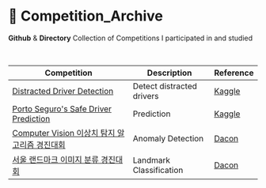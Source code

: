 # 🚀 Competition_Archive
**Github** & **Directory** Collection of Competitions I participated in and studied

<br>

| Competition                                   | Description | Reference |
| --------------------------------------------  | ----------- | --------- |
| [Distracted Driver Detection](https://github.com/Seongwoong-sk/Distracted_Driver_Detection)| Detect distracted drivers |[Kaggle](https://www.kaggle.com/c/state-farm-distracted-driver-detection) |
| [Porto Seguro's Safe Driver Prediction](https://github.com/Seongwoong-sk/Porto-Seguro-s-Safe-Driver-Prediction)|Prediction|[Kaggle](https://www.kaggle.com/c/porto-seguro-safe-driver-prediction) |
| [Computer Vision 이상치 탐지 알고리즘 경진대회](https://github.com/Seongwoong-sk/-Competition_Archive-/tree/main/Computer%20Vision%20%EC%9D%B4%EC%83%81%EC%B9%98%20%ED%83%90%EC%A7%80%20%EC%95%8C%EA%B3%A0%EB%A6%AC%EC%A6%98%20%EA%B2%BD%EC%97%B0%EB%8C%80%ED%9A%8C) | Anomaly Detection | [Dacon](https://dacon.io/competitions/official/235894/overview/description) |
| [서울 랜드마크 이미지 분류 경진대회](https://github.com/Seongwoong-sk/-Competition_Archive-/tree/main/%EC%84%9C%EC%9A%B8%20%EB%9E%9C%EB%93%9C%EB%A7%88%ED%81%AC%20%EC%9D%B4%EB%AF%B8%EC%A7%80%20%EB%B6%84%EB%A5%98)       | Landmark Classification | [Dacon](https://dacon.io/competitions/official/235957/overview/description) |

